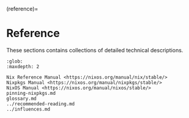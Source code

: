(reference)=
# Reference

These sections contains collections of detailed technical descriptions.

```{toctree}
:glob:
:maxdepth: 2

Nix Reference Manual <https://nixos.org/manual/nix/stable/>
Nixpkgs Manual <https://nixos.org/manual/nixpkgs/stable/>
NixOS Manual <https://nixos.org/manual/nixos/stable/>
pinning-nixpkgs.md
glossary.md
../recommended-reading.md
../influences.md
```
